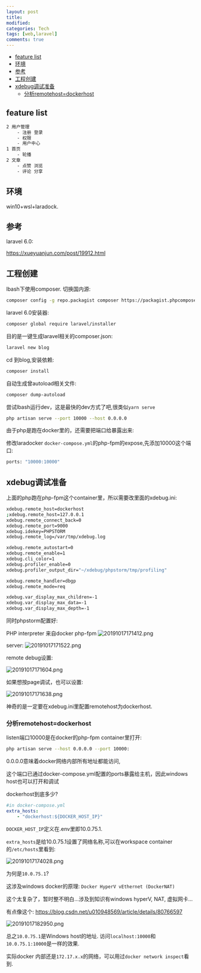 ```yaml
---
layout: post
title:
modified:
categories: Tech
tags: [web,laravel]
comments: true
---
```



<!-- TOC -->

- [feature list](#feature-list)
- [环境](#环境)
- [参考](#参考)
- [工程创建](#工程创建)
- [xdebug调试准备](#xdebug调试准备)
  - [分析remotehost=dockerhost](#分析remotehostdockerhost)

<!-- /TOC -->

## feature list

```sh
2 用户管理
    - 注册 登录
    - 权限
    - 用户中心
1 首页
    - 轮播
2 文章
    - 点赞 浏览
    - 评论 分享
```

## 环境

win10+wsl+laradock.

## 参考

laravel 6.0:

<https://xueyuanjun.com/post/19912.html>

## 工程创建

lbash下使用composer.
切换国内源:

```sh
composer config -g repo.packagist composer https://packagist.phpcomposer.com 
```

laravel 6.0安装器:

```sh
composer global require laravel/installer
```

目的是一键生成laravel相关的composer.json:

```sh
laravel new blog
```

cd 到blog,安装依赖:

```sh
composer install
```

自动生成曾autoload相关文件:

```sh
composer dump-autoload
```

尝试lbash运行dev，这是最快的dev方式了吧,很类似`yarn serve`

```sh
php artisan serve --port 10000 --host 0.0.0.0
```

由于php是跑在docker里的，还需要把端口给暴露出来:

修改laradocker `docker-compose.yml`的php-fpm的expose,先添加10000这个端口:

```sh
ports: "10000:10000"
```

## xdebug调试准备

上面的php跑在php-fpm这个container里，所以需要改里面的xdebug.ini:

```sh
xdebug.remote_host=dockerhost
;xdebug.remote_host=127.0.0.1
xdebug.remote_connect_back=0
xdebug.remote_port=9000
xdebug.idekey=PHPSTORM
xdebug.remote_log=/var/tmp/xdebug.log

xdebug.remote_autostart=0
xdebug.remote_enable=1
xdebug.cli_color=1
xdebug.profiler_enable=0
xdebug.profiler_output_dir="~/xdebug/phpstorm/tmp/profiling"

xdebug.remote_handler=dbgp
xdebug.remote_mode=req

xdebug.var_display_max_children=-1
xdebug.var_display_max_data=-1
xdebug.var_display_max_depth=-1
```

同时phpstorm配置好:

PHP interpreter 来自docker php-fpm
![20191017171412.png](https://images-1257933000.cos.ap-chengdu.myqcloud.com/undefined20191017171412.png)

server:
![20191017171522.png](https://images-1257933000.cos.ap-chengdu.myqcloud.com/undefined20191017171522.png)

remote debug设置:

![20191017171604.png](https://images-1257933000.cos.ap-chengdu.myqcloud.com/undefined20191017171604.png)

如果想按page调试，也可以设置:

![20191017171638.png](https://images-1257933000.cos.ap-chengdu.myqcloud.com/undefined20191017171638.png)

神奇的是一定要在xdebug.ini里配置remotehost为dockerhost.

### 分析remotehost=dockerhost

listen端口10000是在docker的php-fpm container里打开:

```sh
php artisan serve --host 0.0.0.0 --port 10000:
```

0.0.0.0意味着docker网络内部所有地址都能访问,

这个端口已通过docker-compose.yml配置的ports暴露给主机，因此windows host也可以打开和调试

dockerhost到底多少?

```yml
#in docker-compose.yml
extra_hosts:
    - "dockerhost:${DOCKER_HOST_IP}"
```

`DOCKER_HOST_IP`定义在.env里即10.0.75.1.

`extra_hosts`是给10.0.75.1设置了网络名称,可以在workspace container的`/etc/hosts`里看到:

![20191017174028.png](https://images-1257933000.cos.ap-chengdu.myqcloud.com/undefined20191017174028.png)

为何是`10.0.75.1`?

这涉及windows docker的原理: `Docker HyperV vEthernet (DockerNAT)`

这个太复杂了，暂时整不明白...涉及到知识有windows hyperV, NAT, 虚拟网卡...

有点像这个: <https://blog.csdn.net/u010948569/article/details/80766597>

![20191017182950.png](https://images-1257933000.cos.ap-chengdu.myqcloud.com/undefined20191017182950.png)

总之`10.0.75.1`是Windows host的地址. 访问`localhost:10000`和`10.0.75.1:10000`是一样的效果.

实际docker 内部还是`172.17.x.x`的网络，可以用过`docker network inspect`看到.  

